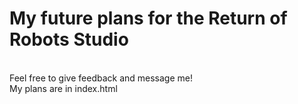 <h1>My future plans for the Return of Robots Studio</h1><br>
Feel free to give feedback and message me! <br>
My plans are in index.html
